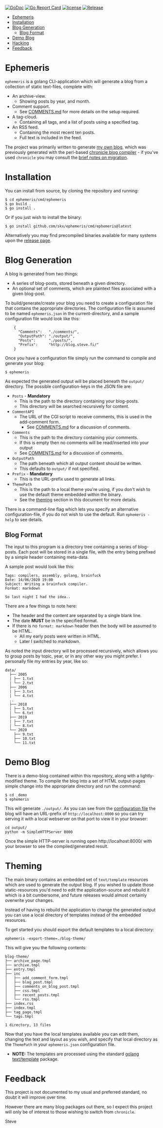 [![GoDoc](https://godoc.org/github.com/skx/ephemeris?status.svg)](http://godoc.org/github.com/skx/ephemeris)
[![Go Report Card](https://goreportcard.com/badge/github.com/skx/ephemeris)](https://goreportcard.com/report/github.com/skx/ephemeris)
[![license](https://img.shields.io/github/license/skx/ephemeris.svg)](https://github.com/skx/ephemeris/blob/master/LICENSE)
[![Release](https://img.shields.io/github/release/skx/ephemeris.svg)](https://github.com/skx/ephemeris/releases/latest)


* [Ephemeris](#ephemeris)
* [Installation](#installation)
* [Blog Generation](#blog-generation)
   * [Blog Format](#blog-format)
* [Demo Blog](#demo-blog)
* [Hacking](#hacking)
* [Feedback](#feedback)




# Ephemeris

`ephemeris` is a golang CLI-application which will generate a blog from a collection of static text-files, complete with:

* An archive-view.
  * Showing posts by year, and month.
* Comment support.
  * See [COMMENTS.md](COMMENTS.md) for more details on the setup required.
* A tag-cloud.
  * Containing all tags, and a list of posts using a specified tag.
* An RSS feed.
  * Containing the most recent ten posts.
  * Full text is included in the feed.

The project was primarily written to generate [my own blog](https://blog.steve.fi/), which was previously generated with the perl-based [chronicle blog compiler](https://steve.fi/Software/chronicle/) - if you've used `chronicle` you may consult the [brief notes on migration](MIGRATION.md).



# Installation

You can install from source, by cloning the repository and running:

    $ cd ephemeris/cmd/ephemeris
    $ go build .
    $ go install .

Or if you just wish to install the binary:

    $ go install github.com/skx/ephemeris/cmd/ephemeris@latest

Alternatively you may find precompiled binaries available for many systems upon the [release page](https://github.com/skx/evalfilter/releases).




# Blog Generation

A blog is generated from two things:

* A series of blog-posts, stored beneath a given directory.
* An optional set of comments, which are plaintext files associated with a given blog-post.

To build/generate/create your blog you need to create a configuration file that contains the appropriate directories.  The configuration file is assumed to be named `ephemeris.json` in the current-directory, and a sample configuration file would look like this:

        {
          "Comments":   "./comments/",
          "OutputPath": "./output/",
          "Posts":      "./posts/",
          "Prefix":     "http://blog.steve.fi/"
        }

Once you have a configuration file simply run the command to compile and generate your blog:

    $ ephemeris

As expected the generated output will be placed beneath the `output/` directory.  The possible configuration-keys in the JSON file are:

* `Posts` - **Mandatory**
  * This is the path to the directory containing your blog-posts.
  * This directory will be searched recursively for content.
* `CommentAPI`
  * The URL of the CGI script to receive comments, this is used in the add-comment form.
    * See [COMMENTS.md](COMMENTS.md) for a discussion of comments.
* `Comments`
  * This is the path to the directory containing your comments.
  * If this is empty then no comments will be read/inserted into your output
  * See [COMMENTS.md](COMMENTS.md) for a discussion of comments.
* `OutputPath`
  * The path beneath which all output content should be written.
  * This defaults to `output/` if not specified.
* `Prefix` - **Mandatory**
  * This is the URL-prefix used to generate all links.
* `ThemePath`
  * This is the path to a local theme you're using, if you don't wish to use the default theme embedded within the binary.
  * See the [theming](#theming) section in this document for more details.


There is a command-line flag which lets you specify an alternative configuration-file, if you do not wish to use the default.  Run `ephemeris -help` to see details.




## Blog Format

The input to this program is a directory tree containing a series of blog-posts.  Each post will be stored in a single file, with the entry being prefixed by a simple header containing meta-data.

A sample post would look like this:

```
Tags: compilers, assembly, golang, brainfuck
Date: 14/06/2020 19:00
Subject: Writing a brainfuck compiler.
Format: markdown

So last night I had the idea..
```

There are a few things to note here:

* The header and the content are separated by a single blank line.
* The date **MUST** be in the specified format.
* If there is no `format: markdown` header then the body will be assumed to be HTML.
  * All my early posts were written in HTML.
  * Later I switched to markdown.

As noted the input directory will be processed recursively, which allows you to group posts by topic, year, or in any other way you might prefer.  I personally file my entries by year, like so:

```
data/
  ├── 2005
  | ├── 1.txt
  | └── 2.txt
  ├── 2006
  | ├── 3.txt
  | └── 4.txt
  ..
  ├── 2018
  | ├── 5.txt
  | └── 6.txt
  ├── 2019
  | ├── 7.txt
  | └── 8.txt
  └── 2020
    ├── 9.txt
    ├── 10.txt
    └── 11.txt
```


# Demo Blog

There is a demo-blog contained within this repository, along with a lightly-modified theme.  To compile the blog into a set of HTML output-pages simple change into the appropriate directory and run the command:

```
$ cd _demo
$ ephemeris
```

This will generate `./output/`.  As you can see from the [configuration file](_demo/ephemeris.json) the blog will have an URL-prefix of `http://localhost:8000` so you can try serving it with a local webserver on that port to view it in your browser:

```
cd output/
python -m SimpleHTTPServer 8000
```

Once the simple HTTP-server is running open http://localhost:8000/ with your browser to see the compiled/generated result.




# Theming

The main binary contains an embedded set of `text/template` resources which are used to generate the output blog.  If you wished to update those static-resources you'd need to edit the application-source and rebuild it which is a bit cumbersome, and future releases would almost certainly overwrite your changes.

Instead of having to rebuild the application to change the generated output you can use a local directory of templates instead of the embedded resources.

To get started you should export the default templates to a local directory:

```
ephemeris -export-theme=./blog-theme/
```

This will give you the following contents:

```
blog-theme/
├── archive_page.tmpl
├── archive.tmpl
├── entry.tmpl
├── inc
│   ├── add_comment_form.tmpl
│   ├── blog_post.tmpl
│   ├── comments_on_blog_post.tmpl
│   ├── css.tmpl
│   ├── recent_posts.tmpl
│   └── rss.tmpl
├── index.rss
├── index.tmpl
├── tag_page.tmpl
└── tags.tmpl

1 directory, 13 files
```

Now that you have the local templates available you can edit them, changing the text and layout as you wish, and specify that local directory as the `ThemePath` in your `ephemeris.json` configuration file.

* **NOTE:** The templates are processed using the standard [golang text/template](https://golang.org/pkg/text/template/) package.




# Feedback

This project is not documented to my usual and preferred standard, no doubt it will improve over time.

However there are many blog packages out there, so I expect this project will only be of interest to those wishing to switch from `chronicle`.

Steve
